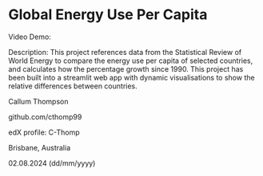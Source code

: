   # Global Energy Use Per Capita
  
    
  Video Demo:  <URL HERE>
   
Description: This project references data from the Statistical Review of World Energy to compare the energy use per capita of selected countries, and calculates how the percentage growth since 1990. This project has been built into a streamlit web app with dynamic visualisations to show the relative differences between countries. 
    
Callum Thompson

github.com/cthomp99

edX profile: C-Thomp

Brisbane, Australia

02.08.2024 (dd/mm/yyyy)
